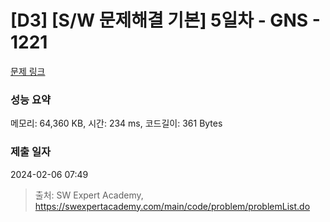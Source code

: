 # [D3] [S/W 문제해결 기본] 5일차 - GNS - 1221 

[문제 링크](https://swexpertacademy.com/main/code/problem/problemDetail.do?contestProbId=AV14jJh6ACYCFAYD) 

### 성능 요약

메모리: 64,360 KB, 시간: 234 ms, 코드길이: 361 Bytes

### 제출 일자

2024-02-06 07:49



> 출처: SW Expert Academy, https://swexpertacademy.com/main/code/problem/problemList.do